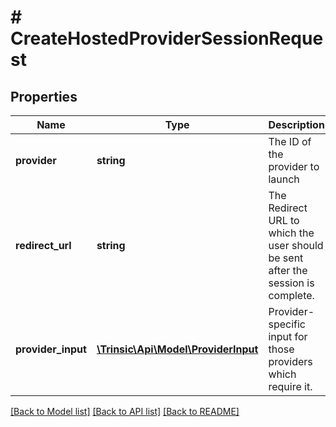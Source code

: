# # CreateHostedProviderSessionRequest

## Properties

Name | Type | Description | Notes
------------ | ------------- | ------------- | -------------
**provider** | **string** | The ID of the provider to launch |
**redirect_url** | **string** | The Redirect URL to which the user should be sent after the session is complete. |
**provider_input** | [**\Trinsic\Api\Model\ProviderInput**](ProviderInput.md) | Provider-specific input for those providers which require it. | [optional]

[[Back to Model list]](../../README.md#models) [[Back to API list]](../../README.md#endpoints) [[Back to README]](../../README.md)
